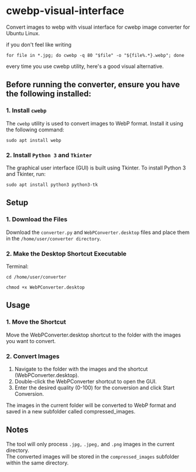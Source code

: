 # cwebp-visual-interface
Convert images to webp with visual interface for cwebp image converter for Ubuntu Linux.

if you don't feel like writing 
```
for file in *.jpg; do cwebp -q 80 "$file" -o "${file%.*}.webp"; done
```
every time you use cwebp utility, here's a good visual alternative.

## Before running the converter, ensure you have the following installed:
### 1. **Install `cwebp`**
The `cwebp` utility is used to convert images to WebP format. Install it using the following command:

```
sudo apt install webp
```

### 2. **Install `Python 3` and `Tkinter`**
The graphical user interface (GUI) is built using Tkinter. To install Python 3 and Tkinter, run:
```
sudo apt install python3 python3-tk
```

## Setup
### 1. Download the Files
Download the ```converter.py``` and ```WebPConverter.desktop``` files and place them in the ```/home/user/converter directory```.

### 2. Make the Desktop Shortcut Executable
Terminal:
```
cd /home/user/converter
```
```
chmod +x WebPConverter.desktop
```

## Usage
### 1. Move the Shortcut
Move the WebPConverter.desktop shortcut to the folder with the images you want to convert.

### 2. Convert Images
1. Navigate to the folder with the images and the shortcut (WebPConverter.desktop).
2. Double-click the WebPConverter shortcut to open the GUI.
3. Enter the desired quality (0-100) for the conversion and click Start Conversion.

The images in the current folder will be converted to WebP format and saved in a new subfolder called compressed_images.

## Notes
The tool will only process `.jpg,` `.jpeg,` and `.png` images in the current directory.  
The converted images will be stored in the `compressed_images` subfolder within the same directory.
